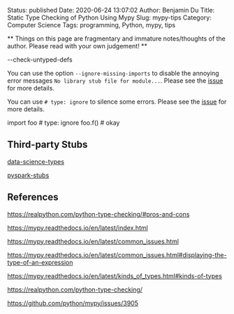 Status: published
Date: 2020-06-24 13:07:02
Author: Benjamin Du
Title: Static Type Checking of Python Using Mypy
Slug: mypy-tips
Category: Computer Science
Tags: programming, Python, mypy, tips

**
Things on this page are fragmentary and immature notes/thoughts of the author.
Please read with your own judgement!
**


--check-untyped-defs

You can use the option `--ignore-missing-imports` to disable the annoying error messages `No library stub file for module...`.
Please see the [issue](https://github.com/python/mypy/issues/3905) for more details.

You can use `# type: ignore` to silence some errors.
Please see the [issue](https://github.com/python/mypy/issues/500) for more details.

import foo # type: ignore
foo.f()  # okay

## Third-party Stubs

[data-science-types](https://github.com/predictive-analytics-lab/data-science-types)

[pyspark-stubs](https://github.com/zero323/pyspark-stubs)

## References

https://realpython.com/python-type-checking/#pros-and-cons

https://mypy.readthedocs.io/en/latest/index.html

https://mypy.readthedocs.io/en/latest/common_issues.html

https://mypy.readthedocs.io/en/latest/common_issues.html#displaying-the-type-of-an-expression

https://mypy.readthedocs.io/en/latest/kinds_of_types.html#kinds-of-types

https://realpython.com/python-type-checking/


https://github.com/python/mypy/issues/3905
